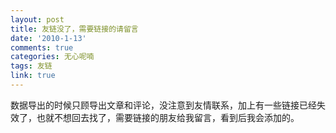 ```yaml
---
layout: post
title: 友链没了，需要链接的请留言
date: '2010-1-13'
comments: true
categories: 无心呢喃
tags: 友链
link: true
---
```

数据导出的时候只顾导出文章和评论，没注意到友情联系，加上有一些链接已经失效了，也就不想回去找了，需要链接的朋友给我留言，看到后我会添加的。
